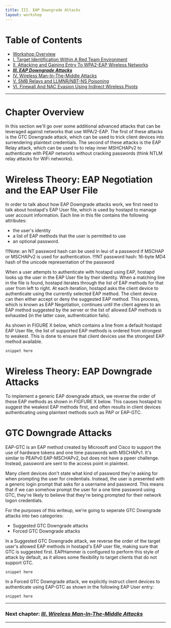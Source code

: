 ```yaml
---
title: III. EAP Downgrade Attacks
layout: workshop
---
```


# Table of Contents

   * [Workshop Overview](http://solstice.sh/workshops/advanced-wireless-attacks/)
   * [I. Target Identification Within A Red Team Environment](http://solstice.sh/workshops/advanced-wireless-attacks/i-target-identification-within-a-red-team-environment/)
   * [II. Attacking and Gaining Entry To WPA2-EAP Wireless Networks](http://solstice.sh/workshops/advanced-wireless-attacks/ii-attacking-and-gaining-entry-to-wpa2-eap-wireless-networks/)
   * ***[III. EAP Downgrade Attacks](http://solstice.sh/workshops/advanced-wireless-attacks/ii-eap-downgrade-attacks/)***
   * [IV. Wireless Man-In-The-Middle Attacks](http://solstice.sh/workshops/advanced-wireless-attacks/iii-wireless-man-in-the-middle-attacks/)
   * [V. SMB Relays and LLMNR/NBT-NS Poisoning](http://solstice.sh/workshops/advanced-wireless-attacks/iv-smb-relays-and-llmnr-nbt-ns-poisoning/)
   * [VI. Firewall And NAC Evasion Using Indirect Wireless Pivots](http://solstice.sh/workshops/advanced-wireless-attacks/v-firewall-and-nac-evasion-using-indirect-wireless-pivots/)

---

# Chapter Overview

In this section we'll go over some additional advanced attacks that can be leveraged against networks that use WPA/2-EAP. The first of these attacks is the GTC Downgrade attack, which can be used to trick client devices into surrendering plaintext credentials. The second of these attacks is the EAP Relay attack, which can be used to to relay inner MSHCHAPv2 to authenticate with PEAP networks without cracking passwords (think NTLM relay attacks for WiFi networks).

# Wireless Theory: EAP Negotiation and the EAP User File

In order to talk about how EAP Downgrade attacks work, we first need to talk about hostapd's EAP User file, which is used by hostapd to manage user account information. Each line in this file contains the following attributes:

- the user's identity
- a list of EAP methods that the user is permitted to use
- an optional password. 

!!!Note: an NT password hash can be used in leui of a password if MSCHAP or MSCHAPv2 is used for authentication.
!!!NT password hash: 16-byte MD4 hash of the unicode representation of the password

When a user attempts to authenticate with hostapd using EAP, hostapd looks up the user in the EAP User file by their identity. When a matching line in the file is found, hostapd iterates through the list of EAP methods for that user from left to right. At each iteration, hostapd asks the client device to authenticate using the currently selected EAP method. The client device can then either accept or deny the suggested EAP method. This process, which is known as EAP Negotiation, continues until the client agrees to an EAP method suggested by the server or the list of allowed EAP methods is exhausted (in the latter case, authentication fails).

As shown in FIGURE X below, which contains a line from a default hostapd EAP User file, the list of supported EAP methods is ordered from strongest to weakest.  This is done to ensure that client devices use the strongest EAP method available.

```snippet here```

# Wireless Theory: EAP Downgrade Attacks

To implement a generic EAP downgrade attack, we reverse the order of these EAP methods as shown in FIGFURE X below. This causes hostapd to suggest the weakest EAP methods first, and often results in client devices authenticating using plaintext methods such as PAP or EAP-GTC. 

# GTC Downgrade Attacks

EAP-GTC is an EAP method created by Microsoft and Cisco to support the use of hardware tokens and one time passwords with MSCHAPv1. It's similar to PEAPv0 EAP-MSCHAPv2, but does not have a ppeer challenge. Instead, password are sent to the access point in plaintext.

Many client devices don't state what kind of password they're asking for when prompting the user for credentials. Instead, the user is presented with a generic login prompt that asks for a username and password. This means that if we can somehow prompt the user for a one time password using GTC, they're likely to believe that they're being prompted for their network logon credentials.

For the purposes of this writeup, we're going to seperate GTC Downgrade attacks into two categories:

- Suggested GTC Downgrade attacks
- Forced GTC Downgrade attacks

In a Suggested GTC Downgrade attack, we reverse the order of the target user's allowed EAP methods in hostapd's EAP user file, making sure that GTC is suggested first. EAPHammer is configured to perform this style of attack by default, as it allows some flexibility to target clients that do not support GTC.

```snippet here```

In a Forced GTC Downgrade attack, we explicitly instruct client devices to authenticate using EAP-GTC as shown in the following EAP User entry:


```snippet here```

---

### Next chapter: *[III. Wireless Man-In-The-Middle Attacks](http://solstice.sh/workshops/advanced-wireless-attacks/iii-wireless-man-in-the-middle-attacks/)*

---
